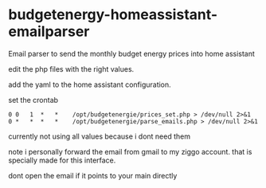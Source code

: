 # budgetenergy-homeassistant-emailparser
Email parser to send the monthly budget energy prices into home assistant

edit the php files with the right values.

add the yaml to the home assistant configuration.

set the crontab 
```
0 0   1  *   *    /opt/budgetenergie/prices_set.php > /dev/null 2>&1
0 *   *  *   *    /opt/budgetenergie/parse_emails.php > /dev/null 2>&1
```

currently not using all values because i dont need them

note i personally forward the email from gmail to my ziggo account. that is specially made for this interface.

dont open the email if it points to your main directly 
